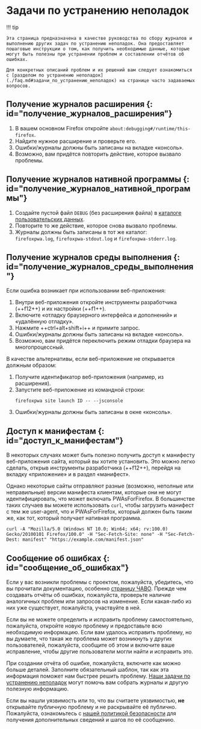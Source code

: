 # Задачи по устранению неполадок

!!! tip

    Эта страница предназначена в качестве руководства по сбору журналов и выполнению других задач по устранению неполадок. Она предоставляет пошаговые инструкции о том, как получить необходимые данные, которые могут быть полезны при устранении проблем и составлении отчётов об ошибках.

    Для конкретных описаний проблем и их решений вам следует ознакомиться с [разделом по устранению неполадок](./faq.md#задачи_по_устранению_неполадок) на странице часто задаваемых вопросов.

## Получение журналов расширения {: id="получение_журналов_расширения"}

1. В вашем основном Firefox откройте `about:debugging#/runtime/this-firefox`.
2. Найдите нужное расширение и проверьте его.
3. Ошибки/журналы должны быть записаны на вкладке «консоль».
4. Возможно, вам придётся повторить действие, которое вызвало проблемы.

## Получение журналов нативной программы {: id="получение_журналов_нативной_программы"}

1. Создайте пустой файл `DEBUG` (без расширения файла) в [каталоге пользовательских данных](../resources/installation-directories.md#пользовательские_данные).
2. Повторите то же действие, которое снова вызвало проблемы.
3. Журналы должны быть записаны в тот же каталог:<br>
   `firefoxpwa.log`, `firefoxpwa-stdout.log` и `firefoxpwa-stderr.log`.

## Получение журналов среды выполнения {: id="получение_журналов_среды_выполнения"}

Если ошибка возникает при использовании веб-приложения:

1. Внутри веб-приложения откройте инструменты разработчика (++f12++) и их настройки (++f1++).
2. Включите «отладку браузерного интерфейса и дополнений» и «удалённую отладку».
3. Нажмите ++ctrl+alt+shift+i++ и примите запрос.
4. Ошибки/журналы должны быть записаны на вкладке «консоль».
5. Возможно, вам придётся переключить режим отладки браузера на многопроцессный.

В качестве альтернативы, если веб-приложение не открывается должным образом:

1. Получите идентификатор веб-приложения (например, из расширения).
2. Запустите веб-приложение из командной строки:
    ```shell
    firefoxpwa site launch ID -- --jsconsole
    ```
3. Ошибки/журналы должны быть записаны в окне «консоль».

## Доступ к манифестам {: id="доступ_к_манифестам"}

В некоторых случаях может быть полезно получить доступ к манифесту веб-приложения сайта, который вы хотите установить. Это можно легко сделать, открыв инструменты разработчика (++f12++), перейдя на вкладку «приложение» и в раздел «манифест».

Однако некоторые сайты отправляют разные (возможно, неполные или неправильные) версии манифеста клиентам, которые они не могут идентифицировать, что может включать PWAsForFirefox. В большинстве таких случаев вы можете использовать `curl`, чтобы загрузить манифест с тем же user-agent, что и PWAsForFirefox, который должен быть таким же, как тот, который получает нативная программа.

```shell
curl -A "Mozilla/5.0 (Windows NT 10.0; Win64; x64; rv:100.0) Gecko/20100101 Firefox/100.0" -H "Sec-Fetch-Site: none" -H "Sec-Fetch-Dest: manifest" "https://example.com/manifest.json"
```

## Сообщение об ошибках {: id="сообщение_об_ошибках"}

Если у вас возникли проблемы с проектом, пожалуйста, убедитесь, что вы прочитали документацию, особенно [страницу ЧАВО](faq.md). Прежде чем создавать отчёты об ошибках, пожалуйста, проверьте наличие аналогичных проблем или запросов на изменение. Если какая-либо из них уже существует, пожалуйста, участвуйте в ней.

Если вы не можете определить и исправить проблему самостоятельно, пожалуйста, откройте новую проблему и предоставьте всю необходимую информацию. Если вам удалось исправить проблему, но вы думаете, что такая же проблема может возникнуть у других пользователей, пожалуйста, сообщите об этом и включите ваше исправление, чтобы другие пользователи могли найти и исправить это.

При создании отчёта об ошибке, пожалуйста, включите как можно больше деталей. Заполните обязательный шаблон, так как эта информация поможет нам быстрее решить проблему. [Наши задачи по устранению неполадок](troubleshooting.md) могут помочь вам собрать журналы и другую полезную информацию.

Если вы нашли уязвимость или то, что вы считаете уязвимостью, **не** открывайте публичную проблему и не раскрывайте её публично. Пожалуйста, ознакомьтесь с [нашей политикой безопасности](https://github.com/filips123/PWAsForFirefox/blob/main/.github/SECURITY.md) для получения дополнительных сведений и шагов по её сообщению.

